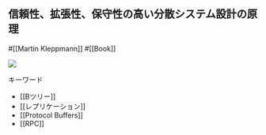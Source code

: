 ## 信頼性、拡張性、保守性の高い分散システム設計の原理

#[[Martin Kleppmann]] #[[Book]]

![](https://m.media-amazon.com/images/I/51T+k4VRzpL._SX342_SY445_.jpg)

キーワード
- [[Bツリー]]
- [[レプリケーション]]
- [[Protocol Buffers]]
- [[RPC]]